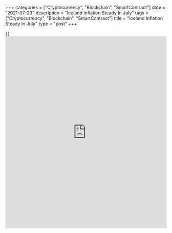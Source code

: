 +++
categories = ["Cryptocurrency", "Blockchain", "SmartContract"]
date = "2021-07-23"
description = "Iceland Inflation Steady In July"
tags = ["Cryptocurrency", "Blockchain", "SmartContract"]
title = "Iceland Inflation Steady In July"
type = "post"
+++

{{<iframe id="large-banner" src="https://www.bounty.group/#slide=22.0" width="100%" height="600" scrolling="no" style="border: 0px solid rgb(216, 221, 230); border-radius: 3px;">}}

Iceland's consumer price inflation remained stable in July, figures from
Statistics Iceland showed on Friday.

The consumer price index rose 4.3 percent year-on-year in July, same as
seen in June.

Excluding housing cost, inflation was 3.4 percent in July.

On a monthly basis, consumer prices rose 0.16 percent in July, after a
0.26 percent increase in the previous month.

Prices for clothing and footwear declined 5.3 percent. Prices of
international flights grew 11.1 percent and those of owner occupied
housing increased by 0.9 percent in June.

Another data from the statistical office showed that the producer prices
rose 12.2 percent annually in July, following a 9.2 percent increase in
May.

On a monthly basis, producer prices gained 0.8 percent in June, after a
1.1 percent rise in the preceding month.

For comments and feedback [contact](https://www.playgroundfx.com/contact/): editorial@rtt[news](https://www.letsplayfx.com/blog/forex-news-website/).com

[Economic News][1]

 **What parts of the world are seeing the best (and worst) economic
performances lately? Click[here][2] to check out our [Econ Scorecard][2]
and find out! See up-to-the-moment [ranking](https://www.playgroundfx.com/blog/crypto-exchange-ranking/)s for the best and worst
performers in [GDP][3], [unemployment rate][4], [inflation][5] and much
more.**

   1. www.rtt[news](https://www.letsplayfx.com/blog/forex-news-website/).com/Content/EconomicNews.aspx
   2. www.rtt[news](https://www.letsplayfx.com/blog/forex-news-website/).com/economic-scorecard/world-rank/PPI/highest-performance.aspx
   3. www.rtt[news](https://www.letsplayfx.com/blog/forex-news-website/).com/economic-scorecard/world-rank/GDP/highest-performance.aspx
   4. www.rtt[news](https://www.letsplayfx.com/blog/forex-news-website/).com/economic-scorecard/world-rank/unemployment-rate/lowest-performance.aspx
   5. www.rtt[news](https://www.letsplayfx.com/blog/forex-news-website/).com/economic-scorecard/world-rank/CPI/highest-performance.aspx